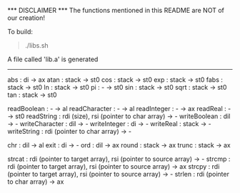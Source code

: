 *** DISCLAIMER ***
The functions mentioned in this README are NOT of our creation!

To build: 
>./libs.sh

A file called 'lib.a' is generated

----------------------------------------------------------------------------------
abs : di -> ax
atan : stack -> st0
cos : stack -> st0
exp : stack -> st0
fabs : stack -> st0
ln : stack -> st0
pi : - -> st0
sin : stack -> st0
sqrt : stack -> st0
tan : stack -> st0

readBoolean : - -> al
readCharacter : - -> al
readInteger : - -> ax
readReal : - -> st0
readString : rdi (size), rsi (pointer to char array) -> -
writeBoolean : dil -> -
writeCharacter : dil -> -
writeInteger : di -> -
writeReal : stack -> -
writeString : rdi (pointer to char array) -> -


chr : dil -> al
exit : di -> -
ord : dil -> ax
round : stack -> ax
trunc : stack -> ax

strcat : rdi (pointer to target array), rsi (pointer to source array) -> -
strcmp : rdi (pointer to target array), rsi (pointer to source array) -> ax
strcpy : rdi (pointer to target array), rsi (pointer to source array) -> -
strlen : rdi (pointer to char array) -> ax
